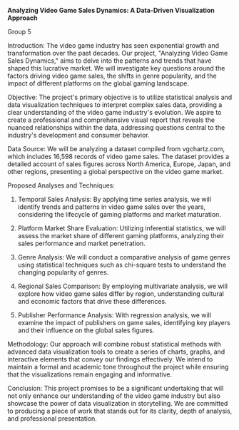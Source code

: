 **Analyzing Video Game Sales Dynamics: A Data-Driven Visualization Approach**

Group 5 

Introduction: The video game industry has seen exponential growth and transformation over the past decades. Our project, "Analyzing Video Game Sales Dynamics," aims to delve into the patterns and trends that have shaped this lucrative market. We will investigate key questions around the factors driving video game sales, the shifts in genre popularity, and the impact of different platforms on the global gaming landscape.

Objective: The project's primary objective is to utilize statistical analysis and data visualization techniques to interpret complex sales data, providing a clear understanding of the video game industry's evolution. We aspire to create a professional and comprehensive visual report that reveals the nuanced relationships within the data, addressing questions central to the industry's development and consumer behavior.

Data Source: We will be analyzing a dataset compiled from vgchartz.com, which includes 16,598 records of video game sales. The dataset provides a detailed account of sales figures across North America, Europe, Japan, and other regions, presenting a global perspective on the video game market.

Proposed Analyses and Techniques:

1. Temporal Sales Analysis: By applying time series analysis, we will identify trends and patterns in video game sales over the years, considering the lifecycle of gaming platforms and market maturation.

2. Platform Market Share Evaluation: Utilizing inferential statistics, we will assess the market share of different gaming platforms, analyzing their sales performance and market penetration.

3. Genre Analysis: We will conduct a comparative analysis of game genres using statistical techniques such as chi-square tests to understand the changing popularity of genres.

4. Regional Sales Comparison: By employing multivariate analysis, we will explore how video game sales differ by region, understanding cultural and economic factors that drive these differences.

5. Publisher Performance Analysis: With regression analysis, we will examine the impact of publishers on game sales, identifying key players and their influence on the global sales figures.

Methodology: Our approach will combine robust statistical methods with advanced data visualization tools to create a series of charts, graphs, and interactive elements that convey our findings effectively. We intend to maintain a formal and academic tone throughout the project while ensuring that the visualizations remain engaging and informative.

Conclusion: This project promises to be a significant undertaking that will not only enhance our understanding of the video game industry but also showcase the power of data visualization in storytelling. We are committed to producing a piece of work that stands out for its clarity, depth of analysis, and professional presentation.
